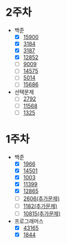 # 2주차
* 백준
   * [x] [15900](https://www.acmicpc.net/problem/15900)
   * [x] [3184](https://www.acmicpc.net/problem/3184)
   * [x] [3187](https://www.acmicpc.net/problem/3187)
   * [x] [12852](https://www.acmicpc.net/problem/12852)
   * [ ] [9009](https://www.acmicpc.net/problem/9009)
   * [ ] [14575](https://www.acmicpc.net/problem/14575)
   * [ ] [5014](https://www.acmicpc.net/problem/5014)
   * [ ] [15686](https://www.acmicpc.net/problem/15686)
* 선택문제
   * [ ] [2792](https://www.acmicpc.net/problem/2792)
   * [ ] [11568](https://www.acmicpc.net/problem/11568)
   * [ ] [1325](https://www.acmicpc.net/problem/1325)

# 1주차
* 백준
    * [x] [1966](https://www.acmicpc.net/problem/1966)
    * [x] [14501](https://www.acmicpc.net/problem/14501)
    * [x] [1003](https://www.acmicpc.net/problem/1003)
    * [x] [11399](https://www.acmicpc.net/problem/11399)
    * [x] [12865](https://www.acmicpc.net/problem/12865)
    * [ ] [2606(추가문제)](https://www.acmicpc.net/problem/2606)
    * [ ] [1182(추가문제)](https://www.acmicpc.net/problem/1182)
    * [ ] [10815(추가문제)](https://www.acmicpc.net/problem/10815)
* 프로그래머스
    * [x] [43165](https://programmers.co.kr/learn/courses/30/lessons/43165)
    * [x] [1844](https://programmers.co.kr/learn/courses/30/lessons/1844)
